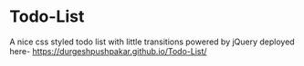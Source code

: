 # Todo-List
A nice css styled todo list with little transitions powered by jQuery
deployed here- https://durgeshpushpakar.github.io/Todo-List/ 
